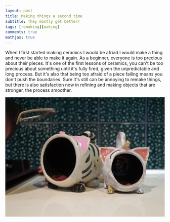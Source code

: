 ```yaml
---
layout: post
title: Making things a second time
subtitle: They mostly get better! 
tags: [remaking][making]
comments: true
mathjax: true
---
```


When I first started making ceramics I would be afriad I would make a thing and never be able to make it again. As a beginner, everyone is too precious about their pieces. It's one of the first lessons of ceramics, you can't be too precious about something until it's fully fired, given the unpredictable and long process. But it's also that being too afraid of a piece failing means you don't push the boundaries. Sure it's still can be annoying to remake things, but there is also satisfaction now in refining and making objects that are stronger, the process smoother. 

![two ceramic cat shaped salt cellars](/assets/img/GR044692.JPG)
